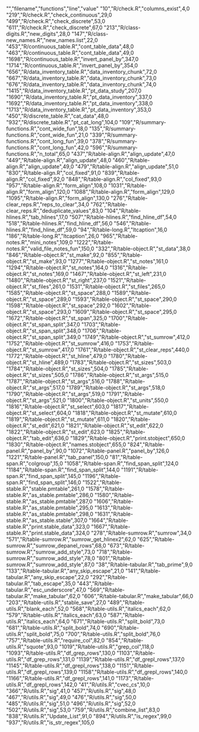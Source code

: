 "","filename","functions","line","value"
"10","R/check.R","columns_exist",4,0
"219","R/check.R","check_continuous",29,0
"499","R/check.R","check_discrete",53,0
"611","R/check.R","check_discrete",67,0
"213","R/class-digits.R","new_digits",28,0
"147","R/class-new_names.R","new_names.list",22,0
"453","R/continuous_table.R","cont_table_data",48,0
"463","R/continuous_table.R","cont_table_data",49,0
"1698","R/continuous_table.R","invert_panel_by",347,0
"1714","R/continuous_table.R","invert_panel_by",354,0
"656","R/data_inventory_table.R","data_inventory_chunk",72,0
"667","R/data_inventory_table.R","data_inventory_chunk",73,0
"676","R/data_inventory_table.R","data_inventory_chunk",74,0
"1415","R/data_inventory_table.R","pt_data_study",207,0
"1690","R/data_inventory_table.R","pt_data_inventory",337,0
"1692","R/data_inventory_table.R","pt_data_inventory",338,0
"1713","R/data_inventory_table.R","pt_data_inventory",353,0
"450","R/discrete_table.R","cat_data",48,0
"932","R/discrete_table.R","pt_cat_long",104,0
"109","R/summary-functions.R","cont_wide_fun",18,0
"135","R/summary-functions.R","cont_wide_fun",21,0
"339","R/summary-functions.R","cont_long_fun",39,0
"378","R/summary-functions.R","cont_long_fun",42,0
"596","R/summary-functions.R","n_total",65,0
"437","R/table-align.R","align_update",47,0
"449","R/table-align.R","align_update",48,0
"460","R/table-align.R","align_update",49,0
"479","R/table-align.R","align_update",51,0
"830","R/table-align.R","col_fixed",91,0
"839","R/table-align.R","col_fixed",92,0
"848","R/table-align.R","col_fixed",93,0
"957","R/table-align.R","form_align",108,0
"1031","R/table-align.R","form_align",120,0
"1088","R/table-align.R","form_align",129,0
"1095","R/table-align.R","form_align",130,0
"276","R/table-clear_reps.R","reps_to_clear",34,0
"762","R/table-clear_reps.R","deduplicate_values",83,0
"104","R/table-hlines.R","tab_hlines",17,0
"507","R/table-hlines.R","find_hline_df",54,0
"518","R/table-hlines.R","find_hline_df",56,0
"546","R/table-hlines.R","find_hline_df",59,0
"94","R/table-long.R","ltcaption",16,0
"186","R/table-long.R","ltcaption",26,0
"965","R/table-notes.R","mini_notes",109,0
"1222","R/table-notes.R","valid_file_notes_fun",150,0
"332","R/table-object.R","st_data",38,0
"846","R/table-object.R","st_make",92,0
"855","R/table-object.R","st_make",93,0
"1277","R/table-object.R","st_notes",161,0
"1294","R/table-object.R","st_notes",164,0
"1316","R/table-object.R","st_notes",169,0
"1467","R/table-object.R","st_left",231,0
"1480","R/table-object.R","st_right",237,0
"1521","R/table-object.R","st_files",261,0
"1531","R/table-object.R","st_files",265,0
"1585","R/table-object.R","st_space",288,0
"1589","R/table-object.R","st_space",289,0
"1593","R/table-object.R","st_space",290,0
"1598","R/table-object.R","st_space",292,0
"1602","R/table-object.R","st_space",293,0
"1609","R/table-object.R","st_space",295,0
"1672","R/table-object.R","st_span",325,0
"1700","R/table-object.R","st_span_split",347,0
"1703","R/table-object.R","st_span_split",348,0
"1706","R/table-object.R","st_span_split",349,0
"1749","R/table-object.R","st_sumrow",412,0
"1752","R/table-object.R","st_sumrow",416,0
"1753","R/table-object.R","st_sumrow",417,0
"1761","R/table-object.R","st_clear_reps",440,0
"1772","R/table-object.R","st_hline",479,0
"1780","R/table-object.R","st_hline",489,0
"1783","R/table-object.R","st_sizes",503,0
"1784","R/table-object.R","st_sizes",504,0
"1785","R/table-object.R","st_sizes",505,0
"1786","R/table-object.R","st_args",515,0
"1787","R/table-object.R","st_args",516,0
"1788","R/table-object.R","st_args",517,0
"1789","R/table-object.R","st_args",518,0
"1790","R/table-object.R","st_args",519,0
"1791","R/table-object.R","st_args",521,0
"1800","R/table-object.R","st_units",550,0
"1816","R/table-object.R","st_select",603,0
"1817","R/table-object.R","st_select",604,0
"1818","R/table-object.R","st_mutate",610,0
"1819","R/table-object.R","st_mutate",611,0
"1820","R/table-object.R","st_edit",621,0
"1821","R/table-object.R","st_edit",622,0
"1822","R/table-object.R","st_edit",623,0
"1825","R/table-object.R","tab_edit",636,0
"1829","R/table-object.R","print.stobject",650,0
"1830","R/table-object.R","names.stobject",655,0
"824","R/table-panel.R","panel_by",90,0
"1072","R/table-panel.R","panel_by",126,0
"1221","R/table-panel.R","tab_panel",150,0
"81","R/table-span.R","colgroup",15,0
"1058","R/table-span.R","find_span_split",124,0
"1184","R/table-span.R","find_span_split",144,0
"1191","R/table-span.R","find_span_split",145,0
"1196","R/table-span.R","find_span_split",146,0
"1522","R/table-stable.R","stable.pmtable",261,0
"1578","R/table-stable.R","as_stable.pmtable",286,0
"1580","R/table-stable.R","as_stable.pmtable",287,0
"1606","R/table-stable.R","as_stable.pmtable",295,0
"1613","R/table-stable.R","as_stable.pmtable",298,0
"1631","R/table-stable.R","as_stable.stable",307,0
"1664","R/table-stable.R","print.stable_data",323,0
"1667","R/table-stable.R","print.stable_data",324,0
"278","R/table-sumrow.R","sumrow",34,0
"571","R/table-sumrow.R","sumrow_get_hlinex2",62,0
"625","R/table-sumrow.R","sumrow_depanel_rows",68,0
"673","R/table-sumrow.R","sumrow_add_style",73,0
"718","R/table-sumrow.R","sumrow_add_style",78,0
"801","R/table-sumrow.R","sumrow_add_style",87,0
"38","R/table-tabular.R","tab_prime",9,0
"133","R/table-tabular.R","any_skip_escape",21,0
"141","R/table-tabular.R","any_skip_escape",22,0
"292","R/table-tabular.R","tab_escape",35,0
"443","R/table-tabular.R","esc_underscore",47,0
"569","R/table-tabular.R","make_tabular",62,0
"606","R/table-tabular.R","make_tabular",66,0
"203","R/table-utils.R","stable_save",27,0
"489","R/table-utils.R","blank_each",52,0
"568","R/table-utils.R","italics_each",62,0
"579","R/table-utils.R","italics_each",63,0
"587","R/table-utils.R","italics_each",64,0
"671","R/table-utils.R","split_bold",73,0
"681","R/table-utils.R","split_bold",74,0
"690","R/table-utils.R","split_bold",75,0
"700","R/table-utils.R","split_bold",76,0
"757","R/table-utils.R","require_col",82,0
"854","R/table-utils.R","squote",93,0
"1019","R/table-utils.R","grep_col",118,0
"1093","R/table-utils.R","df_grep_rows",130,0
"1103","R/table-utils.R","df_grep_rows",131,0
"1139","R/table-utils.R","df_grepl_rows",137,0
"1145","R/table-utils.R","df_grepl_rows",138,0
"1151","R/table-utils.R","df_grepl_rows",139,0
"1158","R/table-utils.R","df_grepl_rows",140,0
"1166","R/table-utils.R","df_grepl_rows",141,0
"1173","R/table-utils.R","df_grepl_rows",142,0
"41","R/utils.R","cvec_cs",10,0
"366","R/utils.R","sig",41,0
"457","R/utils.R","sig",48,0
"467","R/utils.R","sig",49,0
"476","R/utils.R","sig",50,0
"485","R/utils.R","sig",51,0
"496","R/utils.R","sig",52,0
"502","R/utils.R","sig",53,0
"759","R/utils.R","combine_list",83,0
"838","R/utils.R","Update_List",91,0
"894","R/utils.R","is_regex",99,0
"937","R/utils.R","is_str_regex",105,0
